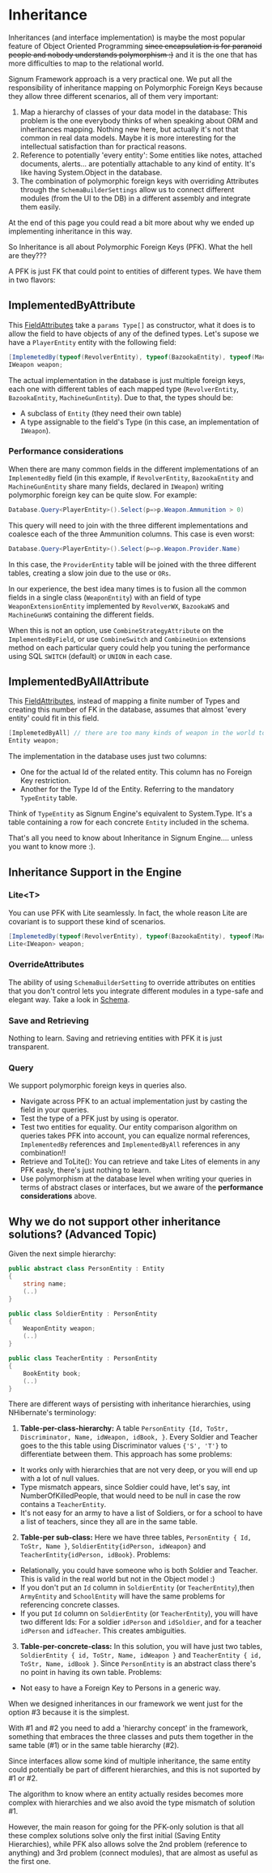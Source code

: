 ﻿# Inheritance

Inheritances (and interface implementation) is maybe the most popular feature of Object Oriented Programming ~~since encapsulation is for paranoid people and nobody understands polymorphism :)~~ and it is the one that has more difficulties to map to the relational world. 

Signum Framework approach is a very practical one. We put all the responsibility of inheritance mapping on Polymorphic Foreign Keys because they allow three different scenarios, all of them very important: 

1. Map a hierarchy of classes of your data model in the database: This problem is the one everybody thinks of when speaking about ORM and inheritances mapping. Nothing new here, but actually it's not that common in real data models. Maybe it is more interesting for the intellectual satisfaction than for practical reasons.
2. Reference to potentially 'every entity': Some entities like notes, attached documents, alerts... are potentially attachable to any kind of entity. It's like having System.Object in the database.
3. The combination of polymorphic foreign keys with overriding Attributes through the `SchemaBuilderSettings` allow us to connect different modules (from the UI to the DB) in a different assembly and integrate them easily. 

At the end of this page you could read a bit more about why we ended up implementing inheritance in this way.

So Inheritance is all about Polymorphic Foreign Keys (PFK). What the hell are they???

A PFK is just FK that could point to entities of different types. We have them in two flavors: 

## ImplementedByAttribute

This [FieldAttributes](FieldAttributes.md) take a `params Type[]` as constructor, what it does is to allow the field to have objects of any of the defined types. Let's supose we have a `PlayerEntity` entity with the following field: 

```C#
[ImplemetedBy(typeof(RevolverEntity), typeof(BazookaEntity), typeof(MachineGunEntity)]
IWeapon weapon;
```

The actual implementation in the database is just multiple foreign keys, each one with different tables of each mapped type (`RevolverEntity`, `BazookaEntity`, `MachineGunEntity`). Due to that, the types should be: 

* A subclass of `Entity` (they need their own table)
* A type assignable to the field's Type (in this case, an implementation of `IWeapon`). 

### Performance considerations 

When there are many common fields in the different implementations of an `ImplementedBy` field  (in this example, if `RevolverEntity`, `BazookaEntity` and `MachineGunEntity` share many fields, declared in `IWeapon`) writing polymorphic foreign key can be quite slow. For example: 

```C#
Database.Query<PlayerEntity>().Select(p=>p.Weapon.Ammunition > 0)
```

This query will need to join with the three different implementations and coalesce each of the three Ammunition columns. This case is even worst: 

```C#
Database.Query<PlayerEntity>().Select(p=>p.Weapon.Provider.Name)
```

In this case, the `ProviderEntity` table will be joined with the three different tables, creating a slow join due to the use or `ORs`. 

In our experience, the best idea many times is to fusion all the common fields in a single class (`WeaponEntity`) with an field of type `WeaponExtensionEntity` implemented by `RevolverWX`, `BazookaWS` and  `MachineGunWS` containing the different fields.

When this is not an option, use `CombineStrategyAttribute` on the `ImplementedByField`, or use `CombineSwitch` and `CombineUnion` extensions method on each particular query could help you tuning the performance using SQL `SWITCH` (default) or `UNION` in each case. 

## ImplementedByAllAttribute
This [FieldAttributes](FieldAttributes.md), instead of mapping a finite number of Types and creating this number of FK in the database, assumes that almost 'every entity' could fit in this field. 

```C#
[ImplemetedByAll] // there are too many kinds of weapon in the world to enumerate it...
Entity weapon;
```

The implementation in the database uses just two columns:

* One for the actual Id of the related entity. This column has no Foreign Key restriction.
* Another for the Type Id of the Entity. Referring to the mandatory `TypeEntity` table. 

Think of `TypeEntity` as Signum Engine's equivalent to System.Type. It's a table containing a row for each concrete `Entity` included in the schema. 

That's all you need to know about Inheritance in Signum Engine.... unless you want to know more :).


## Inheritance Support in the Engine

### Lite\<T>

You can use PFK with Lite<T> seamlessly. In fact, the whole reason Lite<T> are covariant is to support these kind of scenarios. 

```C#
[ImplemetedBy(typeof(RevolverEntity), typeof(BazookaEntity), typeof(MachineGunEntity)]
Lite<IWeapon> weapon;
```

### OverrideAttributes
The ability of using `SchemaBuilderSetting` to override attributes on entities that you don't control lets you integrate different modules in a type-safe and elegant way. Take a look in [Schema](../Signum.Engine/Schema.md).

### Save and Retrieving
Nothing to learn. Saving and retrieving entities with PFK it is just transparent.

### Query
We support polymorphic foreign keys in queries also. 

* Navigate across PFK to an actual implementation just by casting the field in your queries.
* Test the type of a PFK just by using is operator.
* Test two entities for equality. Our entity comparison algorithm on queries takes PFK into account, you can equalize normal references, `ImplementedBy` references and `ImplementedByAll` references in any combination!!
* Retrieve and ToLite(): You can retrieve and take Lites of elements in any PFK easly, there's just nothing to learn.
* Use polymorphism at the database level when writing your queries in terms of abstract clases or interfaces, but we aware of the **performance considerations** above. 

## Why we do not support other inheritance solutions? (Advanced Topic)

Given the next simple hierarchy:

```C#
public abstract class PersonEntity : Entity
{
    string name;
    (..)
}

public class SoldierEntity : PersonEntity
{
    WeaponEntity weapon;
    (..)
}

public class TeacherEntity : PersonEntity
{
    BookEntity book; 
    (..)
}

```

There are different ways of persisting with inheritance hierarchies, using NHibernate's terminology:


1. **Table-per-class-hierarchy:** A table `PersonEntity {Id, ToStr, Discriminator, Name, idWeapon, idBook, }`. Every Soldier and Teacher goes to the this table using Discriminator values `{'S', 'T'}` to differentiate between them. This approach has some problems:
 * It works only with hierarchies that are not very deep, or you will end up with a lot of null values.
 * Type mismatch appears, since Soldier could have, let's say, int NumberOfKilledPeople, that would need to be null in case the row contains a `TeacherEntity`.
 * It's not easy for an army to have a list of Soldiers, or for a school to have a list of teachers, since they all are in the same table.
2. **Table-per sub-class:** Here we have three tables, `PersonEntity { Id, ToStr, Name }`, `SoldierEntity{idPerson, idWeapon}` and `TeacherEntity{idPerson, idBook}`. Problems:
 * Relationally, you could have someone who is both Soldier and Teacher. This is valid in the real world but not in the Object model :)
 * If you don't put an `Id` column in `SoldierEntity` (or `TeacherEntity`),then `ArmyEntity` and `SchoolEntity` will have the same problems for referencing concrete classes.
 * If you put `Id` column on `SoldierEntity` (or `TeacherEntity`), you will have two different Ids: For a soldier `idPerson` and `idSoldier`, and for a teacher `idPerson` and `idTeacher`. This creates ambiguities.
3. **Table-per-concrete-class:** In this solution, you will have just two tables, `SoldierEntity { id, ToStr, Name, idWeapon }` and `TeacherEntity { id, ToStr, Name, idBook }`. Since `PersonEntity` is an abstract class there's no point in having its own table. Problems:
 * Not easy to have a Foreign Key to Persons in a generic way.

When we designed inheritances in our framework we went just for the option #3 because it is the simplest.

With #1 and #2 you need to add a 'hierarchy concept' in the framework, something that embraces the three classes and puts them together in the same table (#1) or in the same table hierarchy (#2).

Since interfaces allow some kind of multiple inheritance, the same entity could potentially be part of different hierarchies, and this is not suported by #1 or #2.

The algorithm to know where an entity actually resides becomes more complex with hierarchies and we also avoid the type mismatch of solution #1. 

However, the main reason for going for the PFK-only solution is that all these complex solutions solve only the first initial (Saving Entity Hierarchies), while PFK also allows solve the 2nd problem (reference to anything) and 3rd problem (connect modules), that are almost as useful as the first one.